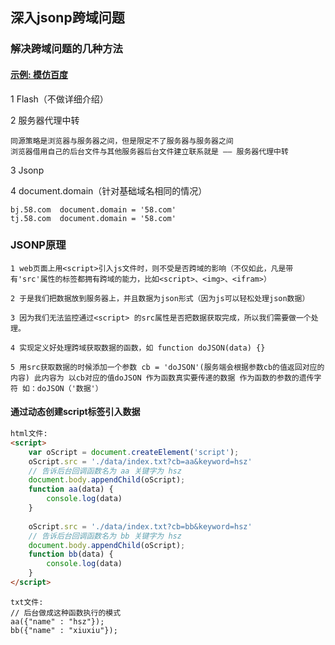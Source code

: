 ## 深入jsonp跨域问题

### 解决跨域问题的几种方法

#### [示例: 模仿百度](https://z826526354.github.io/myProject/网络/demo2.html)

1 Flash（不做详细介绍）

2 服务器代理中转

```
同源策略是浏览器与服务器之间，但是限定不了服务器与服务器之间
浏览器借用自己的后台文件与其他服务器后台文件建立联系就是 —— 服务器代理中转
```

3 Jsonp

4 document.domain（针对基础域名相同的情况）

```
bj.58.com  document.domain = '58.com'
tj.58.com  document.domain = '58.com'
```



### JSONP原理

```
1 web页面上用<script>引入js文件时，则不受是否跨域的影响（不仅如此，凡是带有'src'属性的标签都拥有跨域的能力，比如<script>、<img>、<ifram>）

2 于是我们把数据放到服务器上，并且数据为json形式（因为js可以轻松处理json数据）

3 因为我们无法监控通过<script> 的src属性是否把数据获取完成，所以我们需要做一个处理。

4 实现定义好处理跨域获取数据的函数，如 function doJSON(data) {}

5 用src获取数据的时候添加一个参数 cb = 'doJSON'(服务端会根据参数cb的值返回对应的内容) 此内容为 以cb对应的值doJSON 作为函数真实要传递的数据 作为函数的参数的遗传字符 如：doJSON（'数据'）
```



#### 通过动态创建script标签引入数据

```html
html文件:
<script>
	var oScript = document.createElement('script');
	oScript.src = './data/index.txt?cb=aa&keyword=hsz'
    // 告诉后台回调函数名为 aa 关键字为 hsz
	document.body.appendChild(oScript);
	function aa(data) {
		console.log(data)
	}
    
    oScript.src = './data/index.txt?cb=bb&keyword=hsz'
    // 告诉后台回调函数名为 bb 关键字为 hsz
	document.body.appendChild(oScript);
	function bb(data) {
		console.log(data)
	}
</script>
```

```
txt文件:
// 后台做成这种函数执行的模式
aa({"name" : "hsz"});
bb({"name" : "xiuxiu"});
```

